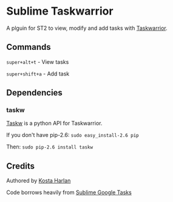 # Sublime Taskwarrior

A plguin for ST2 to view, modify and add tasks with [Taskwarrior](http://www.taskwarrior.org).

## Commands

`super+alt+t` - View tasks

`super+shift+a` - Add task

## Dependencies

### taskw

[Taskw](https://github.com/ralphbean/taskw) is a python API for Taskwarrior.

If you don't have pip-2.6: `sudo easy_install-2.6 pip`

Then: `sudo pip-2.6 install taskw`

## Credits

Authored by [Kosta Harlan](http://kostaharlan.net)

Code borrows heavily from [Sublime Google Tasks](https://github.com/jpswelch/sublime-google-tasks)
